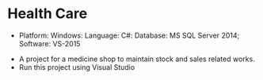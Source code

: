 # Health Care
* Platform: Windows: Language: C#: Database: MS SQL Server 2014; Software: VS-2015

- A project for a medicine shop to maintain stock and sales related works. 
- Run this project using Visual Studio
